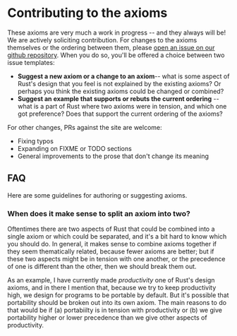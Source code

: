# Contributing to the axioms

These axioms are very much a work in progress -- and they always will be! We are actively soliciting contribution. For changes to the axioms themselves or the ordering between them, please [open an issue on our github repository](https://github.com/nikomatsakis/rust-design-axioms/issues/new/choose). When you do so, you'll be offered a choice between two issue templates:

* **Suggest a new axiom or a change to an axiom**-- what is some aspect of Rust's design that you feel is not explained by the existing axioms? Or perhaps you think the existing axioms could be changed or combined?
* **Suggest an example that supports or rebuts the current ordering** -- what is a part of Rust where two axioms were in tension, and which one got preference? Does that support the current ordering of the axioms?

For other changes, PRs against the site are welcome:

* Fixing typos
* Expanding on FIXME or TODO sections
* General improvements to the prose that don't change its meaning

## FAQ

Here are some guidelines for authoring or suggesting axioms.

### When does it make sense to split an axiom into two?

Oftentimes there are two aspects of Rust that could be combined into a single axiom or which could be separated, and it's a bit hard to know which you should do. In general, it makes sense to combine axioms together if they seem thematically related, because fewer axioms are better; but if these two aspects might be in tension with one another, or the precedence of one is different than the other, then we should break them out.

As an example, I have currently made *productivity* one of Rust's design axioms, and in there I mention that, because we try to keep productivity high, we design for programs to be portable by default. But it's possible that portability should be broken out into its own axiom. The main reasons to do that would be if (a) portabiilty is in tension with productivity or (b) we give portability higher or lower precedence than we give other aspects of productivity.

